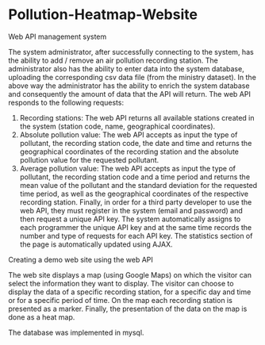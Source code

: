 # Pollution-Heatmap-Website

Web API management system

The system administrator, after successfully connecting to the system, has the ability to add / remove an air pollution recording station. The administrator also has the ability to enter data into the system database, uploading the corresponding csv data file (from the ministry dataset). In the above way the administrator has the ability to enrich the system database and consequently the amount of data that the API will return.
The web API responds to the following requests:
1) Recording stations: The web API returns all available stations created in the system (station code, name, geographical coordinates).
2) Absolute pollution value: The web API accepts as input the type of pollutant, the recording station code, the date and time and returns the geographical coordinates of the recording station and the absolute pollution value for the requested pollutant.
3) Average pollution value: The web API accepts as input the type of pollutant, the recording station code and a time period and returns the mean value of the pollutant and the standard deviation for the requested time period, as well as the geographical coordinates of the respective recording station.
Finally, in order for a third party developer to use the web API, they must register in the system (email and password) and then request a unique API key. The system automatically assigns to each programmer the unique API key and at the same time records the number and type of requests for each API key. The statistics section of the page is automatically updated using AJAX.

Creating a demo web site using the web API

The web site displays a map (using Google Maps) on which the visitor can select the information they want to display. The visitor can choose to display the data of a specific recording station, for a specific day and time or for a specific period of time. On the map each recording station is presented as a marker. Finally, the presentation of the data on the map is done as a heat map.

The database was implemented in mysql.
